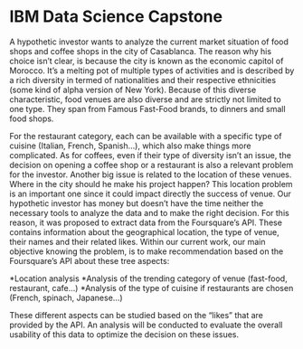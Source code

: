 # IBM Data Science Capstone

A hypothetic investor wants to analyze the current market situation of food shops and coffee shops in the city of Casablanca. The reason why his choice isn’t clear, is because the city is known as the economic capitol of Morocco. It’s a melting pot of multiple types of activities and is described by a rich diversity in termed of nationalities and their respective ethnicities (some kind of alpha version of New York). Because of this diverse characteristic, food venues are also diverse and are strictly not limited to one type. They span from Famous Fast-Food brands, to dinners and small food shops.

For the restaurant category, each can be available with a specific type of cuisine (Italian, French, Spanish…), which also make things more complicated. As for coffees, even if their type of diversity isn’t an issue, the decision on opening a coffee shop or a restaurant is also a relevant problem for the investor. Another big issue is related to the location of these venues. Where in the city should he make his project happen? This location problem is an important one since it could impact directly the success of venue. Our hypothetic investor has money but doesn’t have the time neither the necessary tools to analyze the data and to make the right decision. For this reason, it was proposed to extract data from the Foursquare’s API. These contains information about the geographical location, the type of venue, their names and their related likes. Within our current work, our main objective knowing the problem, is to make recommendation based on the Foursquare’s API about these tree aspects:

*Location analysis
*Analysis of the trending category of venue (fast-food, restaurant, cafe…)
*Analysis of the type of cuisine if restaurants are chosen (French, spinach, Japanese…)

These different aspects can be studied based on the “likes” that are provided by the API. An analysis will be conducted to evaluate the overall usability of this data to optimize the decision on these issues.
